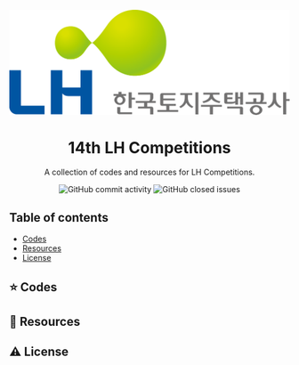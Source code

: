 <p align="center">
  <img width="auto" height="auto" src="./assets/logo.png">
</p>

<h1 align="center">14th LH Competitions</h1>

<p align="center">
    A collection of codes and resources for LH Competitions.
</p>

<p align="center">
    <img alt="GitHub commit activity" src="https://img.shields.io/github/commit-activity/m/ConstructionIT/LH2023"/>
    <img alt="GitHub closed issues" src="https://img.shields.io/github/issues-closed/ConstructionIT/LH2023"/>
</p>

## Table of contents

  * [Codes](#)
  * [Resources](#)
  * [License](#)

## :star: Codes

## :seedling: Resources

## :warning: License
